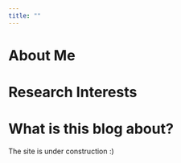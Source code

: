 ```yaml
---
title: ""
---
```

# About Me

# Research Interests

# What is this blog about?
The site is under construction :)
